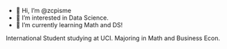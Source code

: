 - 👋 Hi, I’m @zcpisme
- 👀 I’m interested in Data Science.
- 🌱 I’m currently learning Math and DS!

International Student studying at UCI.
Majoring in Math and Business Econ.
